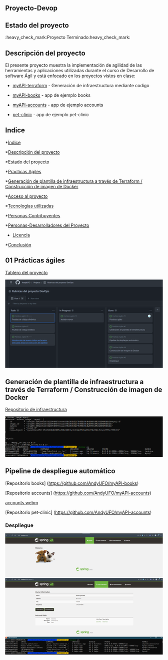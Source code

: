 ## Proyecto-Devop

## Estado del proyecto 
<div id='estado'/>
:heavy_check_mark:Proyecto Terminado:heavy_check_mark:

## Descripción del proyecto
<div id='descripcion'/>
El presente proyecto muestra la implementación de agilidad de las herramientas y aplicaciones utilizadas durante el curso de Desarrollo de software Ágil y está enfocado en los proyectos vistos en clase:

* [myAPI-terraform](https://github.com/AndyUFO/myAPI-terraform) - Generación de infraestructura mediante codigo

* [myAPI-books](https://github.com/AndyUFO/myAPI-books) - app de ejemplo books

* [myAPI-accounts](https://github.com/AndyUFO/myAPI-accounts) - app de ejemplo accounts

* [pet-clinic](https://github.com/AndyUFO/pet-clinic) - app de ejemplo pet-clinic

## Indice
<div id='indice'/>

*[Índice](#indice)

*[Descripción del proyecto](#descripcion)

*[Estado del proyecto](#estado)

*[Practicas Agiles](#practicas)

*[Generación de plantilla de infraestructura a través de Terraform / Construcción de imagen de Docker](#plantilla)

*[Acceso al proyecto](#acceso-proyecto)

*[Tecnologías utilizadas](#tecnologías-utilizadas)

*[Personas Contribuyentes](#personas-contribuyentes)

*[Personas-Desarrolladores del Proyecto](#personas-desarrolladores)

* [Licencia](#licencia)

*[Conclusión](#conclusión)

<div id='practicas'/>

## 01 Prácticas ágiles 

[Tablero del proyecto](https://github.com/users/AndyUFO/projects/3)

![Imagen Tablero Kanban](https://raw.githubusercontent.com/AndyUFO/Proyecto-Devop/main/assets/tablero.png)

<div id='plantilla'/>

## Generación de plantilla de infraestructura a través de Terraform / Construcción de imagen de Docker 

[Repositorio de infraestructura](https://github.com/AndyUFO/myAPI-terraform)

![Ejecucion Terraform](https://github.com/AndyUFO/Proyecto-Devop/blob/main/assets/image.png)


## Pipeline de despliegue automático

[Repositorio books] (https://github.com/AndyUFO/myAPI-books)


[Repositorio accounts] (https://github.com/AndyUFO/myAPI-accounts)

[accounts.webm](https://user-images.githubusercontent.com/15675318/205526364-82398c98-59d9-4cb2-9f1a-fa7aa835ab95.webm)


[Repositorio pet-clinic] (https://github.com/AndyUFO/myAPI-accounts)



### Despliegue
![Imagen de Pipeline en Jenkins](https://github.com/AndyUFO/Proyecto-Devop/blob/main/assets/despliegue1.png)
![Imagen de Pipeline en Jenkins](https://github.com/AndyUFO/Proyecto-Devop/blob/main/assets/despliegue2.png)
![Imagen de Despliegue de contenedores](https://github.com/AndyUFO/Proyecto-Devop/blob/main/assets/contenedoresGenerados.png)

